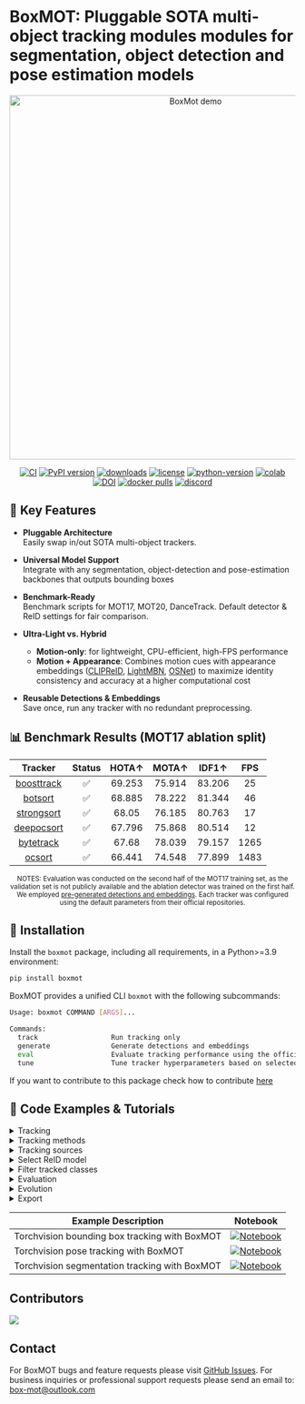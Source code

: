 # **BoxMOT**: Pluggable SOTA multi-object tracking modules modules for segmentation, object detection and pose estimation models

<div align="center">

  <img width="640"
       src="https://github.com/mikel-brostrom/boxmot/releases/download/v12.0.0/output_640.gif"
       alt="BoxMot demo">
  <br> <!-- one blank line -->

  [![CI](https://github.com/mikel-brostrom/yolov8_tracking/actions/workflows/ci.yml/badge.svg)](https://github.com/mikel-brostrom/yolov8_tracking/actions/workflows/ci.yml)
  [![PyPI version](https://badge.fury.io/py/boxmot.svg)](https://badge.fury.io/py/boxmot)
  [![downloads](https://static.pepy.tech/badge/boxmot)](https://pepy.tech/project/boxmot)
  [![license](https://img.shields.io/badge/license-AGPL%203.0-blue)](https://github.com/mikel-brostrom/boxmot/blob/master/LICENSE)
  [![python-version](https://img.shields.io/pypi/pyversions/boxmot)](https://badge.fury.io/py/boxmot)
  [![colab](https://colab.research.google.com/assets/colab-badge.svg)](https://colab.research.google.com/drive/18nIqkBr68TkK8dHdarxTco6svHUJGggY?usp=sharing)
  [![DOI](https://zenodo.org/badge/DOI/10.5281/zenodo.8132989.svg)](https://doi.org/10.5281/zenodo.8132989)
  [![docker pulls](https://img.shields.io/docker/pulls/boxmot/boxmot?logo=docker)](https://hub.docker.com/r/boxmot/boxmot)
  [![discord](https://img.shields.io/discord/1377565354326495283?logo=discord&label=discord&labelColor=fff&color=5865f2)](https://discord.gg/3w4aYGbU)
</div>


## 🚀 Key Features

- **Pluggable Architecture**  
  Easily swap in/out SOTA multi-object trackers.

- **Universal Model Support**  
  Integrate with any segmentation, object-detection and pose-estimation backbones that outputs bounding boxes

- **Benchmark-Ready**  
  Benchmark scripts for MOT17, MOT20, DanceTrack. Default detector & ReID settings for fair comparison.

- **Ultra-Light vs. Hybrid**  
  - **Motion-only**: for lightweight, CPU-efficient, high-FPS performance 
  - **Motion + Appearance**: Combines motion cues with appearance embeddings ([CLIPReID](https://arxiv.org/pdf/2211.13977.pdf), [LightMBN](https://arxiv.org/pdf/2101.10774.pdf), [OSNet](https://arxiv.org/pdf/1905.00953.pdf)) to maximize identity consistency and accuracy at a higher computational cost

- **Reusable Detections & Embeddings**  
  Save once, run any tracker with no redundant preprocessing.


## 📊 Benchmark Results (MOT17 ablation split)

<div align="center">

<!-- START TRACKER TABLE -->
| Tracker | Status  | HOTA↑ | MOTA↑ | IDF1↑ | FPS |
| :-----: | :-----: | :---: | :---: | :---: | :---: |
| [boosttrack](https://arxiv.org/abs/2408.13003) | ✅ | 69.253 | 75.914 | 83.206 | 25 |
| [botsort](https://arxiv.org/abs/2206.14651) | ✅ | 68.885 | 78.222 | 81.344 | 46 |
| [strongsort](https://arxiv.org/abs/2202.13514) | ✅ | 68.05 | 76.185 | 80.763 | 17 |
| [deepocsort](https://arxiv.org/abs/2302.11813) | ✅ | 67.796 | 75.868 | 80.514 | 12 |
| [bytetrack](https://arxiv.org/abs/2110.06864) | ✅ | 67.68 | 78.039 | 79.157 | 1265 |
| [ocsort](https://arxiv.org/abs/2203.14360) | ✅ | 66.441 | 74.548 | 77.899 | 1483 |

<!-- END TRACKER TABLE -->

<sub> NOTES: Evaluation was conducted on the second half of the MOT17 training set, as the validation set is not publicly available and the ablation detector was trained on the first half. We employed [pre-generated detections and embeddings](https://github.com/mikel-brostrom/boxmot/releases/download/v11.0.9/runs2.zip). Each tracker was configured using the default parameters from their official repositories. </sub>

</div>

</details>


## 🔧 Installation

Install the `boxmot` package, including all requirements, in a Python>=3.9 environment:

```bash
pip install boxmot
```

BoxMOT provides a unified CLI `boxmot` with the following subcommands:

```bash
Usage: boxmot COMMAND [ARGS]...

Commands:
  track                  Run tracking only
  generate               Generate detections and embeddings
  eval                   Evaluate tracking performance using the official trackeval repository
  tune                   Tune tracker hyperparameters based on selected detections and embeddings
```

If you want to contribute to this package check how to contribute [here](https://github.com/mikel-brostrom/boxmot/blob/master/CONTRIBUTING.md)


## 📝 Code Examples & Tutorials

<details>
<summary>Tracking</summary>

```bash
$ boxmot track --yolo-model rf-detr-base.pt     # bboxes only
  boxmot track --yolo-model yolox_s.pt          # bboxes only
  boxmot track --yolo-model yolo12n.pt         # bboxes only
  boxmot track --yolo-model yolo11n.pt         # bboxes only
  boxmot track --yolo-model yolov10n.pt         # bboxes only
  boxmot track --yolo-model yolov9c.pt          # bboxes only
  boxmot track --yolo-model yolov8n.pt          # bboxes only
                            yolov8n-seg.pt      # bboxes + segmentation masks
                            yolov8n-pose.pt     # bboxes + pose estimation
```

  </details>

<details>
<summary>Tracking methods</summary>

```bash
$ boxmot track --tracking-method deepocsort
                                 strongsort
                                 ocsort
                                 bytetrack
                                 botsort
                                 boosttrack
```

</details>

<details>
<summary>Tracking sources</summary>

Tracking can be run on most video formats

```bash
$ boxmot track --source 0                               # webcam
                        img.jpg                         # image
                        vid.mp4                         # video
                        path/                           # directory
                        path/*.jpg                      # glob
                        'https://youtu.be/Zgi9g1ksQHc'  # YouTube
                        'rtsp://example.com/media.mp4'  # RTSP, RTMP, HTTP stream
```

</details>

<details>
<summary>Select ReID model</summary>

Some tracking methods combine appearance description and motion in the process of tracking. For those which use appearance, you can choose a ReID model based on your needs from this [ReID model zoo](https://kaiyangzhou.github.io/deep-person-reid/MODEL_ZOO). These model can be further optimized for you needs by the [reid_export.py](https://github.com/mikel-brostrom/yolo_tracking/blob/master/boxmot/appearance/reid_export.py) script

```bash
$ boxmot track --source 0 --reid-model lmbn_n_cuhk03_d.pt               # lightweight
                                       osnet_x0_25_market1501.pt
                                       mobilenetv2_x1_4_msmt17.engine
                                       resnet50_msmt17.onnx
                                       osnet_x1_0_msmt17.pt
                                       clip_market1501.pt               # heavy
                                       clip_vehicleid.pt
                                      ...
```

</details>

<details>
<summary>Filter tracked classes</summary>

By default the tracker tracks all MS COCO classes.

If you want to track a subset of the classes that you model predicts, add their corresponding index after the classes flag,

```bash
boxmot track --source 0 --yolo-model yolov8s.pt --classes 16 17  # COCO yolov8 model. Track cats and dogs, only
```

[Here](https://tech.amikelive.com/node-718/what-object-categories-labels-are-in-coco-dataset/) is a list of all the possible objects that a Yolov8 model trained on MS COCO can detect. Notice that the indexing for the classes in this repo starts at zero

</details>


</details>

<details>
<summary>Evaluation</summary>

Evaluate a combination of detector, tracking method and ReID model on standard MOT dataset or you custom one by

```bash
# reproduce MOT17 README results
$ boxmot eval --yolo-model yolox_x_MOT17_ablation.pt --reid-model lmbn_n_duke.pt --tracking-method boosttrack --source MOT17-ablation --verbose 
# MOT20 results
$ boxmot eval --yolo-model yolox_x_MOT20_ablation.pt --reid-model lmbn_n_duke.pt --tracking-method boosttrack --source MOT20-ablation --verbose 
# Dancetrack results
$ boxmot eval --yolo-model yolox_x_dancetrack_ablation.pt --reid-model lmbn_n_duke.pt --tracking-method boosttrack --source dancetrack-ablation --verbose 
# metrics on custom dataset
$ boxmot eval --yolo-model yolov8n.pt --reid-model osnet_x0_25_msmt17.pt --tracking-method deepocsort  --source ./assets/MOT17-mini/train --verbose
```

add `--gsi` to your command for postprocessing the MOT results by gaussian smoothed interpolation. Detections and embeddings are stored for the selected YOLO and ReID model respectively. They can then be loaded into any tracking algorithm. Avoiding the overhead of repeatedly generating this data.
</details>


<details>
<summary>Evolution</summary>

We use a fast and elitist multiobjective genetic algorithm for tracker hyperparameter tuning. By default the objectives are: HOTA, MOTA, IDF1. Run it by

```bash
# saves dets and embs under ./runs/dets_n_embs separately for each selected yolo and reid model
$ boxmot generate --source ./assets/MOT17-mini/train --yolo-model yolov8n.pt yolov8s.pt --reid-model weights/osnet_x0_25_msmt17.pt
# evolve parameters for specified tracking method using the selected detections and embeddings generated in the previous step
$ boxmot tune --dets yolov8n --embs osnet_x0_25_msmt17 --n-trials 9 --tracking-method botsort --source ./assets/MOT17-mini/train
```

The set of hyperparameters leading to the best HOTA result are written to the tracker's config file.

</details>

<details>
<summary>Export</summary>

We support ReID model export to ONNX, OpenVINO, TorchScript and TensorRT

```bash
# export to ONNX
$ python3 boxmot/appearance/reid_export.py --include onnx --device cpu
# export to OpenVINO
$ python3 boxmot/appearance/reid_export.py --include openvino --device cpu
# export to TensorRT with dynamic input
$ python3 boxmot/appearance/reid_export.py --include engine --device 0 --dynamic
```

</details>


<div align="center">

| Example Description | Notebook |
|---------------------|----------|
| Torchvision bounding box tracking with BoxMOT | [![Notebook](https://img.shields.io/badge/Notebook-torchvision_det_boxmot.ipynb-blue)](examples/det/torchvision_boxmot.ipynb) |
| Torchvision pose tracking with BoxMOT | [![Notebook](https://img.shields.io/badge/Notebook-torchvision_pose_boxmot.ipynb-blue)](examples/pose/torchvision_boxmot.ipynb) |
| Torchvision segmentation tracking with BoxMOT | [![Notebook](https://img.shields.io/badge/Notebook-torchvision_seg_boxmot.ipynb-blue)](examples/seg/torchvision_boxmot.ipynb) |

</div>

## Contributors

<a href="https://github.com/mikel-brostrom/yolo_tracking/graphs/contributors ">
  <img src="https://contrib.rocks/image?repo=mikel-brostrom/yolo_tracking" />
</a>

## Contact

For BoxMOT bugs and feature requests please visit [GitHub Issues](https://github.com/mikel-brostrom/boxmot/issues).
For business inquiries or professional support requests please send an email to: box-mot@outlook.com
